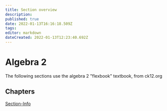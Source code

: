 ```yaml
---
title: Section overview 
description: 
published: true
date: 2022-01-13T16:16:18.509Z
tags: 
editor: markdown
dateCreated: 2022-01-13T12:23:40.692Z
---
```


# Algebra 2
 The following sections use the algebra 2 "flexbook" textbook, from ck12.org
 
 ## Chapters
 [Section-Info](/Math/Algebra-2/Chapter-1/Section-Info)
